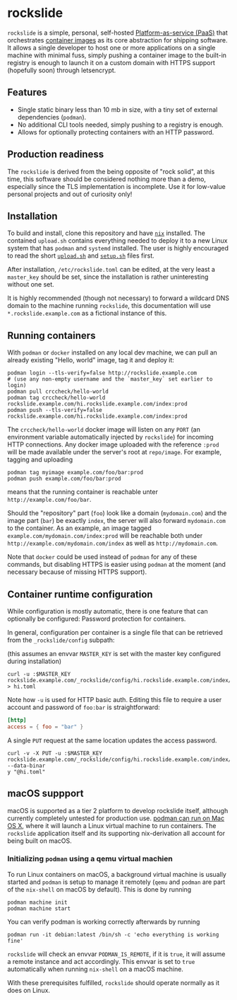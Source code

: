 # rockslide

`rockslide` is a simple, personal, self-hosted [Platform-as-service (PaaS)](https://en.wikipedia.org/wiki/Platform_as_a_service) that orchestrates [container images](https://en.wikipedia.org/wiki/Containerization_(computing)) as its core abstraction for shipping software. It allows a single developer to host one or more applications on a single machine with minimal fuss, simply pushing a container image to the built-in registry is enough to launch it on a custom domain with HTTPS support (hopefully soon) through letsencrypt.

## Features

* Single static binary less than 10 mb in size, with a tiny set of external dependencies (`podman`).
* No additional CLI tools needed, simply pushing to a registry is enough.
* Allows for optionally protecting containers with an HTTP password.

## Production readiness

The `rockslide` is derived from the being opposite of "rock solid", at this time, this software should be considered nothing more than a demo, especially since the TLS implementation is incomplete. Use it for low-value personal projects and out of curiosity only!

## Installation

To build and install, clone this repository and have [`nix`](https://nixos.org) installed. The contained `upload.sh` contains everything needed to deploy it to a new Linux system that has `podman` and `systemd` installed. The user is highly encouraged to read the short [`upload.sh`](upload.sh) and [`setup.sh`](etc/setup.sh) files first.

After installation, `/etc/rockslide.toml` can be edited, at the very least a `master_key` should be set, since the installation is rather uninteresting without one set.

It is highly recommended (though not necessary) to forward a wildcard DNS domain to the machine running `rockslide`, this documentation will use `*.rockslide.example.com` as a fictional instance of this.

## Running containers

With `podman` or `docker` installed on any local dev machine, we can pull an already existing "Hello, world" image, tag it and deploy it:

```
podman login --tls-verify=false http://rockslide.example.com
# (use any non-empty username and the `master_key` set earlier to login)
podman pull crccheck/hello-world
podman tag crccheck/hello-world rockslide.example.com/hi.rockslide.example.com/index:prod
podman push --tls-verify=false rockslide.example.com/hi.rockslide.example.com/index:prod
```

The `crccheck/hello-world` docker image will listen on any `PORT` (an environment variable automatically injected by `rockslide`) for incoming HTTP connections. Any docker image uploaded with the reference `:prod` will be made available under the server's root at `repo/image`. For example, tagging and uploading

```
podman tag myimage example.com/foo/bar:prod
podman push example.com/foo/bar:prod
```

means that the running container is reachable unter `http://example.com/foo/bar`.

Should the "repository" part (`foo`) look like a domain (`mydomain.com`) and the image part (`bar`) be exactly `index`, the server will also forward `mydomain.com` to the container. As an example, an image tagged `example.com/mydomain.com/index:prod` will be reachable both under `http://example.com/mydomain.com/index` as well as `http://mydomain.com`.

Note that `docker` could be used instead of `podman` for any of these commands, but disabling HTTPS is easier using `podman` at the moment (and necessary because of missing HTTPS support).

## Container runtime configuration

While configuration is mostly automatic, there is one feature that can optionally be configured: Password protection for containers.

In general, configuration per container is a single file that can be retrieved from the `_rockslide/config` subpath:

(this assumes an envvar `MASTER_KEY` is set with the master key configured during installation)

```
curl -u :$MASTER_KEY rockslide.example.com/_rockslide/config/hi.rockslide.example.com/index/prod > hi.toml
```

Note how `-u` is used for HTTP basic auth. Editing this file to require a user account and password of `foo:bar` is straightforward:

```toml
[http]
access = { foo = "bar" }
```

A single `PUT` request at the same location updates the access password.

```
curl -v -X PUT -u :$MASTER_KEY rockslide.example.com/_rockslide/config/hi.rockslide.example.com/index/prod --data-binar
y "@hi.toml"
```

## macOS suppport

macOS is supported as a tier 2 platform to develop rockslide itself, although currently completely untested for production use. [podman can run on Mac OS X](https://podman.io/docs/installation), where it will launch a Linux virtual machine to run containers. The `rockslide` application itself and its supporting nix-derivation all account for being built on macOS.

### Initializing `podman` using a qemu virtual machien

To run Linux containers on macOS, a background virtual machine is usually started and `podman` is setup to manage it remotely (`qemu` and `podman` are part of the `nix-shell` on macOS by default). This is done by running

```
podman machine init
podman machine start
```

You can verify podman is working correctly afterwards by running

```
podman run -it debian:latest /bin/sh -c 'echo everything is working fine'
```

`rockslide` will check an envvar `PODMAN_IS_REMOTE`, if it is `true`, it will assume a remote instance and act accordingly. This envvar is set to `true` automatically when running `nix-shell` on a macOS machine.

With these prerequisites fulfilled, `rockslide` should operate normally as it does on Linux.
